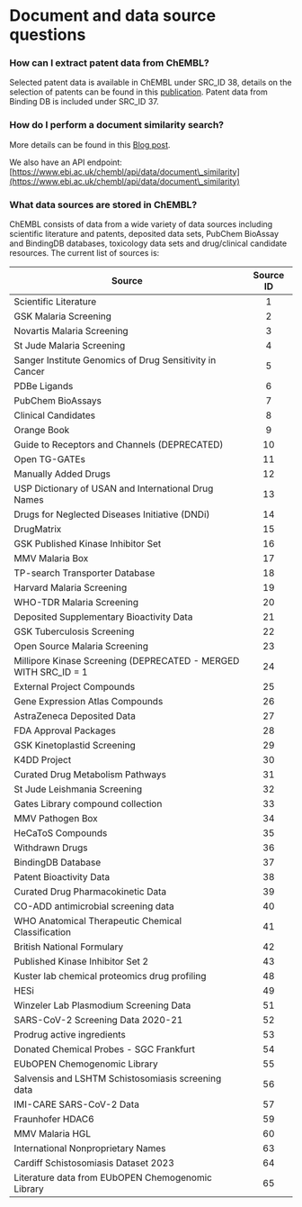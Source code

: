 # Document and data source questions

### **How can I extract patent data from ChEMBL?**

Selected patent data is available in ChEMBL under SRC\_ID 38, details on the selection of patents can be found in this [publication](https://pubmed.ncbi.nlm.nih.gov/37151295/). Patent data from Binding DB is included under SRC\_ID 37.

### How do I perform a document similarity search?

More details can be found in this [Blog post](https://chembl.blogspot.com/2013/09/document-similarity-in-chembl.html).&#x20;

We also have an API endpoint:  [https://www.ebi.ac.uk/chembl/api/data/document\_similarity](https://www.ebi.ac.uk/chembl/api/data/document\_similarity)

### What data sources are stored in ChEMBL?

ChEMBL consists of data from a wide variety of data sources including scientific literature and patents, deposited data sets, PubChem BioAssay and BindingDB databases, toxicology data sets and drug/clinical candidate resources. The current list of sources is:

| Source                                                           | Source ID |
| ---------------------------------------------------------------- | :-------: |
| Scientific Literature                                            |     1     |
| GSK Malaria Screening                                            |     2     |
| Novartis Malaria Screening                                       |     3     |
| St Jude Malaria Screening                                        |     4     |
| Sanger Institute Genomics of Drug Sensitivity in Cancer          |     5     |
| PDBe Ligands                                                     |     6     |
| PubChem BioAssays                                                |     7     |
| Clinical Candidates                                              |     8     |
| Orange Book                                                      |     9     |
| Guide to Receptors and Channels (DEPRECATED)                     |     10    |
| Open TG-GATEs                                                    |     11    |
| Manually Added Drugs                                             |     12    |
| USP Dictionary of USAN and International Drug Names              |     13    |
| Drugs for Neglected Diseases Initiative (DNDi)                   |     14    |
| DrugMatrix                                                       |     15    |
| GSK Published Kinase Inhibitor Set                               |     16    |
| MMV Malaria Box                                                  |     17    |
| TP-search Transporter Database                                   |     18    |
| Harvard Malaria Screening                                        |     19    |
| WHO-TDR Malaria Screening                                        |     20    |
| Deposited Supplementary Bioactivity Data                         |     21    |
| GSK Tuberculosis Screening                                       |     22    |
| Open Source Malaria Screening                                    |     23    |
| Millipore Kinase Screening (DEPRECATED - MERGED WITH SRC\_ID = 1 |     24    |
| External Project Compounds                                       |     25    |
| Gene Expression Atlas Compounds                                  |     26    |
| AstraZeneca Deposited Data                                       |     27    |
| FDA Approval Packages                                            |     28    |
| GSK Kinetoplastid Screening                                      |     29    |
| K4DD Project                                                     |     30    |
| Curated Drug Metabolism Pathways                                 |     31    |
| St Jude Leishmania Screening                                     |     32    |
| Gates Library compound collection                                |     33    |
| MMV Pathogen Box                                                 |     34    |
| HeCaToS Compounds                                                |     35    |
| Withdrawn Drugs                                                  |     36    |
| BindingDB Database                                               |     37    |
| Patent Bioactivity Data                                          |     38    |
| Curated Drug Pharmacokinetic Data                                |     39    |
| CO-ADD antimicrobial screening data                              |     40    |
| WHO Anatomical Therapeutic Chemical Classification               |     41    |
| British National Formulary                                       |     42    |
| Published Kinase Inhibitor Set 2                                 |     43    |
| Kuster lab chemical proteomics drug profiling                    |     48    |
| HESi                                                             |     49    |
| Winzeler Lab Plasmodium Screening Data                           |     51    |
| SARS-CoV-2 Screening Data 2020-21                                |     52    |
| Prodrug active ingredients                                       |     53    |
| Donated Chemical Probes - SGC Frankfurt                          |     54    |
| EUbOPEN Chemogenomic Library                                     |     55    |
| Salvensis and LSHTM Schistosomiasis screening data               |     56    |
| IMI-CARE SARS-CoV-2 Data                                         |     57    |
| Fraunhofer HDAC6                                                 |     59    |
| MMV Malaria HGL                                                  |     60    |
| International Nonproprietary Names                               |     63    |
| Cardiff Schistosomiasis Dataset 2023                             |     64    |
| Literature data from EUbOPEN Chemogenomic Library                |     65    |
